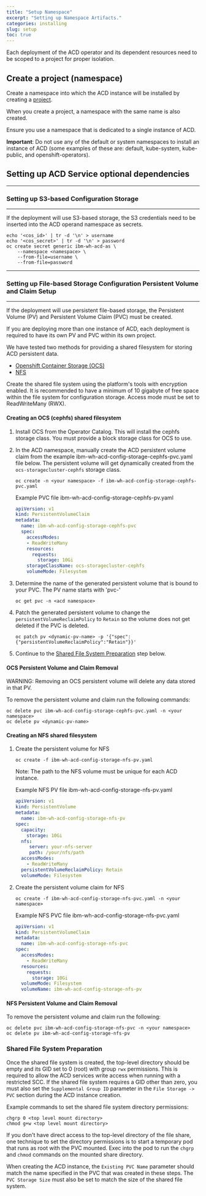 ```yaml
---
title: "Setup Namespace"
excerpt: "Setting up Namespace Artifacts."
categories: installing
slug: setup
toc: true
---
```


Each deployment of the ACD operator and its dependent resources need to be scoped to a project for proper isolation.

## Create a project (namespace)

Create a namespace into which the ACD instance will be installed by creating a [project](https://docs.openshift.com/container-platform/4.7/applications/projects/working-with-projects.html).

When you create a project, a namespace with the same name is also created.

Ensure you use a namespace that is dedicated to a single instance of ACD.

**Important**: Do not use any of the default or system namespaces to install an instance of ACD (some examples of these are: default, kube-system, kube-public, and openshift-operators).

## Setting up ACD Service optional dependencies

***

### Setting up S3-based Configuration Storage

***

If the deployment will use S3-based storage, the S3 credentials need to be inserted into the ACD operand namespace as secrets.

```
echo '<cos_id>' | tr -d '\n' > username
echo '<cos_secret>' | tr -d '\n' > password
oc create secret generic ibm-wh-acd-as \
    --namespace <namespace> \
    --from-file=username \
    --from-file=password
```

***

### Setting up File-based Storage Configuration Persistent Volume and Claim Setup

***

If the deployment will use persistent file-based storage, the Persistent Volume (PV) and Persistent Volume Claim (PVC) must be created.

If you are deploying more than one instance of ACD, each deployment is required to have its own PV and PVC within its own project.  

We have tested two methods for providing a shared filesystem for storing ACD persistent data.

- [Openshift Container Storage (OCS)](#create-ocs)
- [NFS](#create-nfs)

Create the shared file system using the platform's tools with encryption enabled. It is recommended to have a minimum of 10 gigabyte of free space within the file system for configuration storage. Access mode must be set to ReadWriteMany (RWX).

<a name="create-ocs"></a>

#### Creating an OCS (cephfs) shared filesystem

1. Install OCS from the Operator Catalog.  This will install the cephfs storage class.  You must provide a block storage class for OCS to use.

1. In the ACD namespace, manually create the ACD persistent volume claim from the example ibm-wh-acd-config-storage-cephfs-pvc.yaml file below.  The persistent volume will get dynamically created from the `ocs-storagecluster-cephfs` storage class.

    ```
    oc create -n <your namespace> -f ibm-wh-acd-config-storage-cephfs-pvc.yaml
    ```

    Example PVC file ibm-wh-acd-config-storage-cephfs-pv.yaml

    ```yaml ibm-wh-acd-config-storage-cephfs-pvc.yaml
    apiVersion: v1
    kind: PersistentVolumeClaim
    metadata:
      name: ibm-wh-acd-config-storage-cephfs-pvc
      spec:
        accessModes:
        - ReadWriteMany
        resources:
          requests:
            storage: 10Gi
        storageClassName: ocs-storagecluster-cephfs
        volumeMode: Filesystem
      ```

1. Determine the name of the generated persistent volume that is bound to your PVC.  The PV name starts with 'pvc-'

      ```
      oc get pvc -n <acd namespace>
      ```

1. Patch the generated persistent volume to change the `persistentVolumeReclaimPolicy` to `Retain` so the volume does not get deleted if the PVC is deleted.

      ```
      oc patch pv <dynamic-pv-name> -p '{"spec":{"persistentVolumeReclaimPolicy":"Retain"}}'
      ```

1. Continue to the [Shared File System Preparation](#shared-prep) step below.

#### OCS Persistent Volume and Claim Removal

WARNING: Removing an OCS persistent volume will delete any data stored in that PV.

To remove the persistent volume and claim run the following commands:

```
oc delete pvc ibm-wh-acd-config-storage-cephfs-pvc.yaml -n <your namespace>
oc delete pv <dynamic-pv-name>
```

<a name="create-nfs"></a>

#### Creating an NFS shared filesystem

1. Create the persistent volume for NFS

    ```
    oc create -f ibm-wh-acd-config-storage-nfs-pv.yaml
    ```

    Note: The path to the NFS volume must be unique for each ACD instance.

    Example NFS PV file ibm-wh-acd-config-storage-nfs-pv.yaml

    ```yaml ibm-wh-acd-config-storage-nfs-pv.yaml
    apiVersion: v1
    kind: PersistentVolume
    metadata:
      name: ibm-wh-acd-config-storage-nfs-pv
    spec:
      capacity:
        storage: 10Gi
      nfs:
         server: your-nfs-server
         path: /your/nfs/path
      accessModes:
        - ReadWriteMany
      persistentVolumeReclaimPolicy: Retain
      volumeMode: Filesystem
    ```

1. Create the persistent volume claim for NFS

    ```
    oc create -f ibm-wh-acd-config-storage-nfs-pvc.yaml -n <your namespace>
    ```

    Example NFS PVC file ibm-wh-acd-config-storage-nfs-pvc.yaml

    ```yaml ibm-wh-acd-config-storage-nfs-pvc.yaml
    apiVersion: v1
    kind: PersistentVolumeClaim
    metadata:
      name: ibm-wh-acd-config-storage-nfs-pvc
    spec:
      accessModes:
        - ReadWriteMany
      resources:
        requests:
          storage: 10Gi
      volumeMode: Filesystem
      volumeName: ibm-wh-acd-config-storage-nfs-pv
    ```

#### NFS Persistent Volume and Claim Removal

To remove the persistent volume and claim run the following:

```
oc delete pvc ibm-wh-acd-config-storage-nfs-pvc -n <your namespace>
oc delete pv ibm-wh-acd-config-storage-nfs-pv
```

<a name="shared-prep"></a>

### Shared File System Preparation

Once the shared file system is created, the top-level directory should be empty and its GID set to 0 (root) with group `rwx` permissions.  This is required to allow the ACD services write access when running with a restricted SCC.  If the shared file system requires a GID other than zero, you must also set the `Supplemental Group ID` parameter in the `File Storage -> PVC` section during the ACD instance creation.  

Example commands to set the shared file system directory permissions:

```
chgrp 0 <top level mount directory>
chmod g+w <top level mount directory>
```

If you don't have direct access to the top-level directory of the file share, one technique to set the directory permissions is to start a temporary pod that runs as root with the PVC mounted.  Exec into the pod to run the `chgrp` and `chmod` commands on the mounted share directory.

When creating the ACD instance, the `Existing PVC Name` parameter should match the name specified in the PVC that was created in these steps.  The `PVC Storage Size` must also be set to match the size of the shared file system.
